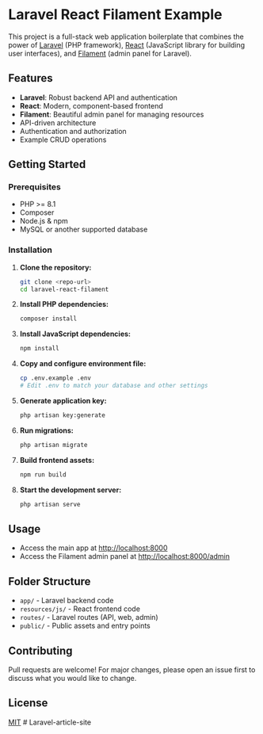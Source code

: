 # Laravel React Filament Example

This project is a full-stack web application boilerplate that combines the power of [Laravel](https://laravel.com/) (PHP framework), [React](https://react.dev/) (JavaScript library for building user interfaces), and [Filament](https://filamentphp.com/) (admin panel for Laravel).

## Features
- **Laravel**: Robust backend API and authentication
- **React**: Modern, component-based frontend
- **Filament**: Beautiful admin panel for managing resources
- API-driven architecture
- Authentication and authorization
- Example CRUD operations

## Getting Started

### Prerequisites
- PHP >= 8.1
- Composer
- Node.js & npm
- MySQL or another supported database

### Installation
1. **Clone the repository:**
   ```bash
   git clone <repo-url>
   cd laravel-react-filament
   ```
2. **Install PHP dependencies:**
   ```bash
   composer install
   ```
3. **Install JavaScript dependencies:**
   ```bash
   npm install
   ```
4. **Copy and configure environment file:**
   ```bash
   cp .env.example .env
   # Edit .env to match your database and other settings
   ```
5. **Generate application key:**
   ```bash
   php artisan key:generate
   ```
6. **Run migrations:**
   ```bash
   php artisan migrate
   ```
7. **Build frontend assets:**
   ```bash
   npm run build
   ```
8. **Start the development server:**
   ```bash
   php artisan serve
   ```

## Usage
- Access the main app at [http://localhost:8000](http://localhost:8000)
- Access the Filament admin panel at [http://localhost:8000/admin](http://localhost:8000/admin)

## Folder Structure
- `app/` - Laravel backend code
- `resources/js/` - React frontend code
- `routes/` - Laravel routes (API, web, admin)
- `public/` - Public assets and entry points

## Contributing
Pull requests are welcome! For major changes, please open an issue first to discuss what you would like to change.

## License
[MIT](LICENSE) #   L a r a v e l - a r t i c l e - s i t e  
 